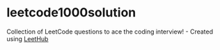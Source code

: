 # leetcode1000solution
Collection of LeetCode questions to ace the coding interview! - Created using [LeetHub](https://github.com/QasimWani/LeetHub)
